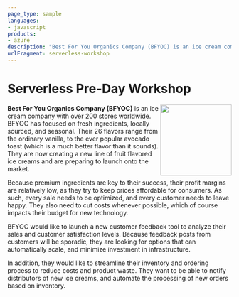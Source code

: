```yaml
---
page_type: sample
languages:
- javascript
products:
- azure
description: "Best For You Organics Company (BFYOC) is an ice cream company with over 200 stores worldwide. BFYOC has focused on fresh ingredients, locally sourced, and seasonal."
urlFragment: serverless-workshop 
---
```


# Serverless Pre-Day Workshop

<img style="float: right;" height="160" src="https://serverlessoh.azureedge.net/public/ice-cream-2202561_320-circle.jpg" />

**Best For You Organics Company (BFYOC)** is an ice cream company with over 200 stores worldwide. BFYOC has focused on fresh ingredients, locally sourced, and seasonal. Their 26 flavors range from the ordinary vanilla, to the ever popular avocado toast (which is a much better flavor than it sounds). They are now creating a new line of fruit flavored ice creams and are preparing to launch onto the market.

Because premium ingredients are key to their success, their profit margins are relatively low, as they try to keep prices affordable for consumers. As such, every sale needs to be optimized, and every customer needs to leave happy. They also need to cut costs whenever possible, which of course impacts their budget for new technology.

BFYOC would like to launch a new customer feedback tool to analyze their sales and customer satisfaction levels. Because feedback posts from customers will be sporadic, they are looking for options that can automatically scale, and minimize investment in infrastructure.

In addition, they would like to streamline their inventory and ordering process to reduce costs and product waste. They want to be able to notify distributors of new ice creams, and automate the processing of new orders based on inventory.

